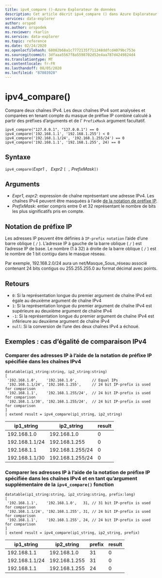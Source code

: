 ```yaml
---
title: ipv4_compare ()-Azure Explorateur de données
description: Cet article décrit ipv4_compare () dans Azure Explorateur de données.
services: data-explorer
author: orspod
ms.author: orspodek
ms.reviewer: rkarlin
ms.service: data-explorer
ms.topic: reference
ms.date: 02/24/2020
ms.openlocfilehash: 68082b68a1c7772135f711248ddfcd4079bc753e
ms.sourcegitcommit: 3dfaaa5567f8a5598702d52e4aa787d4249824d4
ms.translationtype: MT
ms.contentlocale: fr-FR
ms.lasthandoff: 08/05/2020
ms.locfileid: "87803928"
---
```

# <a name="ipv4_compare"></a>ipv4_compare()

Compare deux chaînes IPv4. Les deux chaînes IPv4 sont analysées et comparées en tenant compte du masque de préfixe IP combiné calculé à partir des préfixes d’arguments et de l' `PrefixMask` argument facultatif.

```kusto
ipv4_compare("127.0.0.1", "127.0.0.1") == 0
ipv4_compare('192.168.1.1', '192.168.1.255') < 0
ipv4_compare('192.168.1.1/24', '192.168.1.255/24') == 0
ipv4_compare('192.168.1.1', '192.168.1.255', 24) == 0
```

## <a name="syntax"></a>Syntaxe

`ipv4_compare(`*Expr1* `, ` *Expr2* `[ ,` *PrefixMask*`])`

## <a name="arguments"></a>Arguments

* *Expr1*, *expr2*: expression de chaîne représentant une adresse IPv4. Les chaînes IPv4 peuvent être masquées à l’aide [de la notation de préfixe IP](#ip-prefix-notation).
* *PrefixMask*: entier compris entre 0 et 32 représentant le nombre de bits les plus significatifs pris en compte.

## <a name="ip-prefix-notation"></a>Notation de préfixe IP
 
Les adresses IP peuvent être définies à `IP-prefix notation` l’aide d’une barre oblique ( `/` ).
L’adresse IP à gauche de la barre oblique ( `/` ) est l’adresse IP de base. Le nombre (1 à 32) à droite de la barre oblique ( `/` ) est le nombre de 1 bit contigu dans le masque réseau. 

Par exemple, 192.168.2.0/24 aura un net/Masque_Sous_réseau associé contenant 24 bits contigus ou 255.255.255.0 au format décimal avec points.

## <a name="returns"></a>Retours

* `0`: Si la représentation longue du premier argument de chaîne IPv4 est égale au deuxième argument de chaîne IPv4
* `1`: Si la représentation longue du premier argument de chaîne IPv4 est supérieure au deuxième argument de chaîne IPv4
* `-1`: Si la représentation longue du premier argument de chaîne IPv4 est inférieure au deuxième argument de chaîne IPv4
* `null`: Si la conversion de l’une des deux chaînes IPv4 a échoué.

## <a name="examples-ipv4-comparison-equality-cases"></a>Exemples : cas d’égalité de comparaison IPv4

### <a name="compare-ips-using-the-ip-prefix-notation-specified-inside-the-ipv4-strings"></a>Comparer des adresses IP à l’aide de la notation de préfixe IP spécifiée dans les chaînes IPv4

<!-- csl: https://help.kusto.windows.net/Samples -->
```kusto
datatable(ip1_string:string, ip2_string:string)
[
 '192.168.1.0',    '192.168.1.0',       // Equal IPs
 '192.168.1.1/24', '192.168.1.255',     // 24 bit IP-prefix is used for comparison
 '192.168.1.1',    '192.168.1.255/24',  // 24 bit IP-prefix is used for comparison
 '192.168.1.1/30', '192.168.1.255/24',  // 24 bit IP-prefix is used for comparison
]
| extend result = ipv4_compare(ip1_string, ip2_string)
```

|ip1_string|ip2_string|result|
|---|---|---|
|192.168.1.0|192.168.1.0|0|
|192.168.1.1/24|192.168.1.255|0|
|192.168.1.1|192.168.1.255/24|0|
|192.168.1.1/30|192.168.1.255/24|0|

### <a name="compare-ips-using-ip-prefix-notation-specified-inside-the-ipv4-strings-and-as-additional-argument-of-the-ipv4_compare-function"></a>Comparer les adresses IP à l’aide de la notation de préfixe IP spécifiée dans les chaînes IPv4 et en tant qu’argument supplémentaire de la `ipv4_compare()` fonction

<!-- csl: https://help.kusto.windows.net/Samples -->
```kusto
datatable(ip1_string:string, ip2_string:string, prefix:long)
[
 '192.168.1.1',    '192.168.1.0',   31, // 31 bit IP-prefix is used for comparison
 '192.168.1.1/24', '192.168.1.255', 31, // 24 bit IP-prefix is used for comparison
 '192.168.1.1',    '192.168.1.255', 24, // 24 bit IP-prefix is used for comparison
]
| extend result = ipv4_compare(ip1_string, ip2_string, prefix)
```

|ip1_string|ip2_string|prefix|result|
|---|---|---|---|
|192.168.1.1|192.168.1.0|31|0|
|192.168.1.1/24|192.168.1.255|31|0|
|192.168.1.1|192.168.1.255|24|0|

